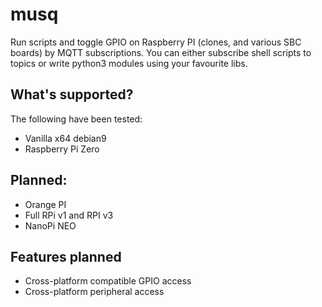 musq
====

Run scripts and toggle GPIO on Raspberry PI (clones, and various SBC boards) by MQTT subscriptions. You can either subscribe shell scripts to topics or write python3 modules using your favourite libs.


What's supported?
-----------------

The following have been tested:
* Vanilla x64 debian9
* Raspberry Pi Zero

Planned:
--------
* Orange PI
* Full RPi v1 and RPI v3
* NanoPi NEO

Features planned
----------------
* Cross-platform compatible GPIO access
* Cross-platform peripheral access

